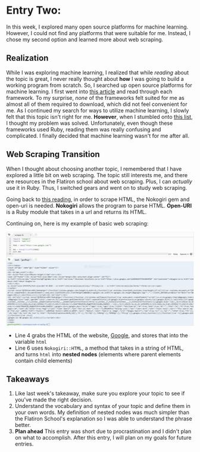 # Entry Two:

In this week, I explored many open source platforms for machine learning. However, I could not find any platforms that were suitable for me. Instead, I chose my second option and learned more about web scraping.

## Realization

While I was exploring machine learning, I realized that while *reading* about the topic is great, I never really thought about **how** I was going to build a working program from scratch. So, I searched up open source platforms for machine learning. I first went into [this article](http://opensourceforu.com/2017/01/best-open-source-machine-learning-frameworks/) and read through each framework. To my surprise, *none* of the frameworks felt suited for me as almost all of them required to download, which did not feel convenient for me. As I continued my search for ways to utilize machine learning, I slowly felt that this topic isn't right for me. **However**, when I stumbled onto [this list](https://github.com/arbox/machine-learning-with-ruby#machine-learning-libraries), I thought my problem was solved. Unfortunately, even though these frameworks used Ruby, reading them was really confusing and complicated. I finally decided that machine learning wasn't for me after all. 

## Web Scraping Transition

When I thought about choosing another topic, I remembered that I have explored a little bit on web scraping. The topic still interests me, and there are resources in the Flatiron school about web scraping. Plus, I can *actually* use it in Ruby. Thus, I switched gears and went on to study web scraping.

Going back to [this reading](https://github.com/learn-co-students/scraping-reading-001), in order to scrape HTML, the Nokogiri gem and open-uri is needed. **Nokogiri** allows the program to parse HTML. **Open-URI** is a Ruby module that takes in a url and returns its HTML.

Continuing on, here is my example of basic web scraping:

![Web Scraping Screenshot](../images/web-scraping-screenshot.PNG)

* Line 4 grabs the HTML of the website, [Google](https://www.google.com/), and stores that into the variable `html`
* Line 6 uses `Nokogiri::HTML`, a method that takes in a string of HTML, and turns `html` into **nested nodes** (elements where parent elements contain child elements)

## Takeaways

1. Like last week's takeaway, make sure you explore your topic to see if you've made the right decision.
2. Understand the vocabulary and syntax of your topic and define them in your own words. My definition of nested nodes was much simpler than the Flatiron School's explanation so I was able to understand the phrase better.
3. **Plan ahead** This entry was short due to procrastination and I didn't plan on what to accomplish. After this entry, I will plan on my goals for future entries.